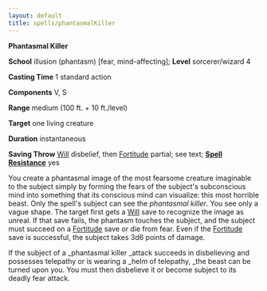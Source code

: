 ```yaml
---
layout: default
title: spells/phantasmalKiller
---
```

 **Phantasmal Killer**

**School** illusion (phantasm) [fear, mind-affecting]; **Level** sorcerer/wizard 4

**Casting Time** 1 standard action

**Components** V, S

**Range** medium (100 ft. + 10 ft./level)

**Target** one living creature

**Duration** instantaneous

**Saving Throw** [Will](../combat#_will) disbelief, then [Fortitude](../combat#_fortitude) partial; see text; **[Spell Resistance](../glossary#_spell-resistance)** yes

You create a phantasmal image of the most fearsome creature imaginable to the subject simply by forming the fears of the subject's subconscious mind into something that its conscious mind can visualize: this most horrible beast. Only the spell's subject can see the _phantasmal killer_. You see only a vague shape. The target first gets a [Will](../combat#_will) save to recognize the image as unreal. If that save fails, the phantasm touches the subject, and the subject must succeed on a [Fortitude](../combat#_fortitude) save or die from fear. Even if the [Fortitude](../combat#_fortitude) save is successful, the subject takes 3d6 points of damage.

If the subject of a _phantasmal killer _attack succeeds in disbelieving and possesses telepathy or is wearing a _helm of telepathy, _the beast can be turned upon you. You must then disbelieve it or become subject to its deadly fear attack.

